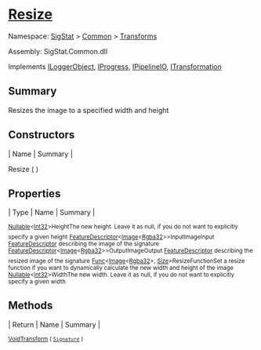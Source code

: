# [Resize](./Resize.md)

Namespace: [SigStat]() > [Common](./../README.md) > [Transforms](./README.md)

Assembly: SigStat.Common.dll

Implements [ILoggerObject](./../ILoggerObject.md), [IProgress](./../Helpers/IProgress.md), [IPipelineIO](./../Pipeline/IPipelineIO.md), [ITransformation](./../ITransformation.md)

## Summary
Resizes the image to a specified width and height

## Constructors

| Name | Summary | 

Resize (  )<sub></sub>


## Properties

| Type | Name | Summary | 

<sub>[Nullable](https://docs.microsoft.com/en-us/dotnet/api/System.Nullable-1)\<[Int32](https://docs.microsoft.com/en-us/dotnet/api/System.Int32)></sub><sub>Height</sub><sub>The new height. Leave it as null, if you do not want to explicitly specify a given height</sub>
<sub>[FeatureDescriptor](./../FeatureDescriptor-1.md)\<[Image](./Resize.md)\<[Rgba32](./Resize.md)>></sub><sub>InputImage</sub><sub>Input [FeatureDescriptor](https://github.com/hargitomi97/sigstat/blob/master/docs/md/SigStat/Common/FeatureDescriptor.md) describing the image of the signature</sub>
<sub>[FeatureDescriptor](./../FeatureDescriptor-1.md)\<[Image](./Resize.md)\<[Rgba32](./Resize.md)>></sub><sub>OutputImage</sub><sub>Output [FeatureDescriptor](https://github.com/hargitomi97/sigstat/blob/master/docs/md/SigStat/Common/FeatureDescriptor.md) describing the resized image of the signature</sub>
<sub>[Func](https://docs.microsoft.com/en-us/dotnet/api/System.Func-2)\<[Image](./Resize.md)\<[Rgba32](./Resize.md)>, [Size](./Resize.md)></sub><sub>ResizeFunction</sub><sub>Set a resize function if you want to dynamically calculate the new width and height of the image</sub>
<sub>[Nullable](https://docs.microsoft.com/en-us/dotnet/api/System.Nullable-1)\<[Int32](https://docs.microsoft.com/en-us/dotnet/api/System.Int32)></sub><sub>Width</sub><sub>The new width. Leave it as null, if you do not want to explicitly specify a given width</sub>


## Methods

| Return | Name | Summary | 

<sub>[Void](https://docs.microsoft.com/en-us/dotnet/api/System.Void)</sub><sub>[Transform](./Methods/Resize-100663714.md) ( [`Signature`](./../Signature.md) )</sub><sub></sub>


